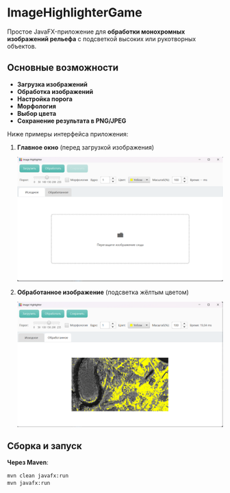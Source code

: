 # ImageHighlighterGame

Простое JavaFX-приложение для **обработки монохромных изображений рельефа** с подсветкой высоких или рукотворных объектов.

## Основные возможности
- **Загрузка изображений**
- **Обработка изображений**
- **Настройка порога**
- **Морфология**
- **Выбор цвета**
- **Сохранение результата в PNG/JPEG**

Ниже примеры интерфейса приложения:

1. **Главное окно** (перед загрузкой изображения)
    
   ![Главное окно](docs/screenshot_main.png)

2. **Обработанное изображение** (подсветка жёлтым цветом)
   
   ![Обработанное изображение](docs/screenshot_processed.png)

## Сборка и запуск

**Через Maven**:
   ```bash
   mvn clean javafx:run
   mvn javafx:run
